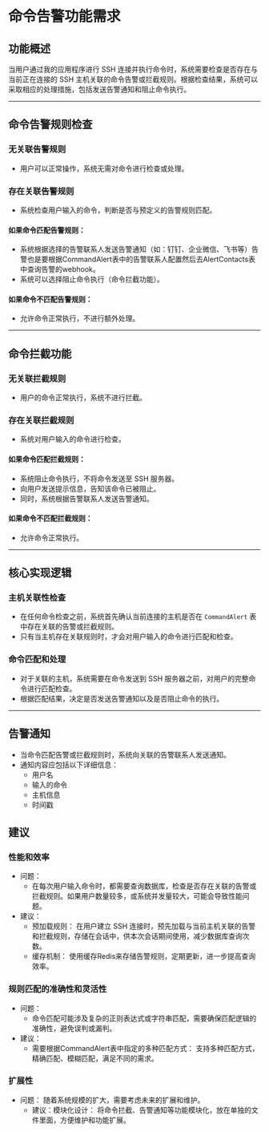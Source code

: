 # 命令告警功能需求

## 功能概述
当用户通过我的应用程序进行 SSH 连接并执行命令时，系统需要检查是否存在与当前正在连接的 SSH 主机关联的命令告警或拦截规则。根据检查结果，系统可以采取相应的处理措施，包括发送告警通知和阻止命令执行。

---

## 命令告警规则检查

### 无关联告警规则
- 用户可以正常操作，系统无需对命令进行检查或处理。

### 存在关联告警规则
- 系统检查用户输入的命令，判断是否与预定义的告警规则匹配。

#### 如果命令匹配告警规则：
- 系统根据选择的告警联系人发送告警通知（如：钉钉、企业微信、飞书等）告警也是要根据CommandAlert表中的告警联系人配置然后去AlertContacts表中查询告警的webhook。
- 系统可以选择阻止命令执行（命令拦截功能）。

#### 如果命令不匹配告警规则：
- 允许命令正常执行，不进行额外处理。

---

## 命令拦截功能

### 无关联拦截规则
- 用户的命令正常执行，系统不进行拦截。

### 存在关联拦截规则
- 系统对用户输入的命令进行检查。

#### 如果命令匹配拦截规则：
- 系统阻止命令执行，不将命令发送至 SSH 服务器。
- 向用户发送提示信息，告知该命令已被阻止。
- 同时，系统根据告警联系人发送告警通知。

#### 如果命令不匹配拦截规则：
- 允许命令正常执行。

---

## 核心实现逻辑

### 主机关联性检查
- 在任何命令检查之前，系统首先确认当前连接的主机是否在 `CommandAlert` 表中存在关联的告警或拦截规则。
- 只有当主机存在关联规则时，才会对用户输入的命令进行匹配和检查。

### 命令匹配和处理
- 对于关联的主机，系统需要在命令发送到 SSH 服务器之前，对用户的完整命令进行匹配检查。
- 根据匹配结果，决定是否发送告警通知以及是否阻止命令的执行。

---

## 告警通知
- 当命令匹配告警或拦截规则时，系统向关联的告警联系人发送通知。
- 通知内容应包括以下详细信息：
  - 用户名
  - 输入的命令
  - 主机信息
  - 时间戳

## 建议
### 性能和效率
- 问题：
  - 在每次用户输入命令时，都需要查询数据库，检查是否存在关联的告警或拦截规则。如果用户数量较多，或系统并发量较大，可能会导致性能问题。
- 建议：
  - 预加载规则： 在用户建立 SSH 连接时，预先加载与当前主机关联的告警和拦截规则，存储在会话中，供本次会话期间使用，减少数据库查询次数。
  - 缓存机制： 使用缓存Redis来存储告警规则，定期更新，进一步提高查询效率。
### 规则匹配的准确性和灵活性
- 问题：
  - 命令匹配可能涉及复杂的正则表达式或字符串匹配，需要确保匹配逻辑的准确性，避免误判或漏判。
- 建议：
  - 需要根据CommandAlert表中指定的多种匹配方式： 支持多种匹配方式，精确匹配、模糊匹配，满足不同的需求。

### 扩展性
- 问题： 随着系统规模的扩大，需要考虑未来的扩展和维护。
  - 建议：模块化设计： 将命令拦截、告警通知等功能模块化，放在单独的文件里面，方便维护和功能扩展。